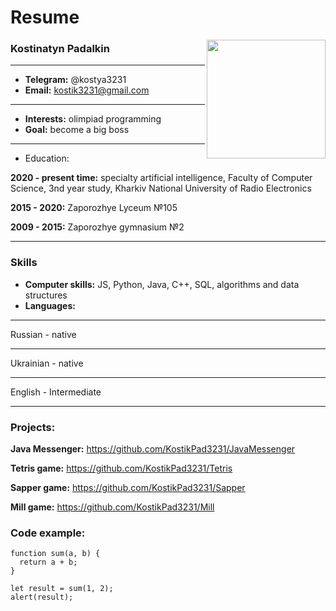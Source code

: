 # Resume
<img src="https://user-images.githubusercontent.com/51513829/224310169-38ed9295-4273-43c1-bc54-ed27173f7e60.jpg" align="right" style="width: 190px;">

### Kostinatyn Padalkin
***
* **Telegram:** @kostya3231
* **Email:** kostik3231@gmail.com
***
* **Interests:** olimpiad programming
* **Goal:** become a big boss
***
* Education:

**2020 - present time:** specialty artificial intelligence, Faculty of Computer Science, 3nd year study, Kharkiv National University of Radio Electronics

**2015 - 2020:** Zaporozhye Lyceum №105

**2009 - 2015:** Zaporozhye gymnasium №2
***
### Skills
* **Computer skills:**
JS, Python, Java, C++, SQL, algorithms and data structures
* **Languages:**
***
Russian - native
***
Ukrainian - native
***
English - Intermediate
***
### Projects:
**Java Messenger:** https://github.com/KostikPad3231/JavaMessenger

**Tetris game:** https://github.com/KostikPad3231/Tetris

**Sapper game:** https://github.com/KostikPad3231/Sapper

**Mill game:** https://github.com/KostikPad3231/Mill

### Code example:
```
function sum(a, b) {
  return a + b;
}

let result = sum(1, 2);
alert(result);
```
